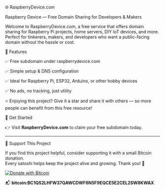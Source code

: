 🌐 RaspberryDevice.com

Raspberry Device — Free Domain Sharing for Developers & Makers

Welcome to RaspberryDevice.com, a free service that offers domain sharing for Raspberry Pi projects, home servers, DIY IoT devices, and more. Perfect for tinkerers, makers, and developers who want a public-facing domain without the hassle or cost.

🚀 Features

✅ Free subdomain under raspberrydevice.com

✅ Simple setup & DNS configuration

✅ Ideal for Raspberry Pi, ESP32, Arduino, or other hobby devices

✅ No ads, no tracking, just utility

⭐️ Enjoying this project?
Give it a star and share it with others — so more people can benefit from this free resource!

🔗 Get Started

👉 Visit **RaspberryDevice.com** to claim your free subdomain today.

 ---
💛 Support This Project

If you find this project helpful, consider supporting it with a small Bitcoin donation.  
Every satoshi helps keep the project alive and growing. Thank you! 🙌

[![Donate with Bitcoin](https://img.shields.io/badge/Donate-Bitcoin-orange?logo=bitcoin&style=for-the-badge)](bitcoin:BC1QS2LHFW37QAWCDWF6N5F9EQCE5E2CEL2SW8KWAX)

📬 **bitcoin:BC1QS2LHFW37QAWCDWF6N5F9EQCE5E2CEL2SW8KWAX**
